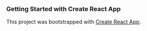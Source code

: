 ### Getting Started with Create React App

This project was bootstrapped with [Create React App](https://github.com/facebook/create-react-app).

# 


